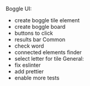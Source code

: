 Boggle
UI:
- create boggle tile element
- create boggle board
- buttons to click
- results bar 
Common
- check word
- connected elements finder
- select letter for tile
General:
- fix eslinter
- add prettier
- enable more tests